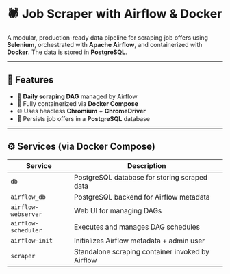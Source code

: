 # 🕷️ Job Scraper with Airflow & Docker

A modular, production-ready data pipeline for scraping job offers using **Selenium**, orchestrated with **Apache Airflow**, and containerized with **Docker**. The data is stored in **PostgreSQL**.

---

## 🚀 Features

- 🔄 **Daily scraping DAG** managed by Airflow
- 🐳 Fully containerized via **Docker Compose**
- 🌐 Uses headless **Chromium** + **ChromeDriver**
- 💾 Persists job offers in a **PostgreSQL** database

---

## ⚙️ Services (via Docker Compose)

| Service          | Description                                       |
|------------------|---------------------------------------------------|
| `db`             | PostgreSQL database for storing scraped data     |
| `airflow_db`     | PostgreSQL backend for Airflow metadata          |
| `airflow-webserver` | Web UI for managing DAGs                    |
| `airflow-scheduler` | Executes and manages DAG schedules          |
| `airflow-init`   | Initializes Airflow metadata + admin user        |
| `scraper`        | Standalone scraping container invoked by Airflow |



